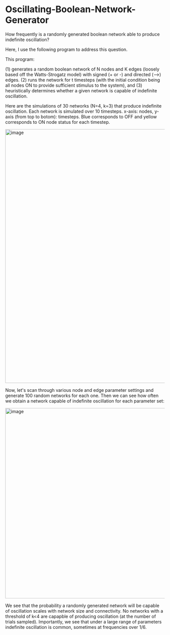 # Oscillating-Boolean-Network-Generator

How frequently is a randomly generated boolean network able to produce indefinite oscillation? 

Here, I use the following program to address this question.

This program:

  (1) generates a random boolean network of N nodes and K edges (loosely based off the Watts-Strogatz model) with signed (+ or -) and directed (-->) edges.
  (2) runs the network for t timesteps (with the initial condition being all nodes ON to provide sufficient stimulus to the system), and 
  (3) heuristically determines whether a given network is capable of indefinite oscillation.

Here are the simulations of 30 networks (N=4, k=3) that produce indefinite oscillation. Each network is simulated over 10 timesteps. x-axis: nodes, y-axis (from top to botom): timesteps. Blue corresponds to OFF and yellow corresponds to ON node status for each timestep. 

<img width="800" alt="image" src="https://user-images.githubusercontent.com/44078648/179062753-a0786f84-5fbe-4b49-b835-bdcbafd351a5.png">

Now, let's scan through various node and edge parameter settings and generate 100 random networks for each one. Then we can see how often we obtain a network capable of indefinite oscillation for each parameter set:

<img width="600" alt="image" src="https://user-images.githubusercontent.com/44078648/179062910-fdb052ee-1607-411a-a87e-d2acf3a3a3ef.png">

We see that the probability a randomly generated network will be capable of oscillation scales with network size and connectivity. No networks with a threshold of k<4 are capapble of producing oscillation (at the number of trials sampled). Importantly, we see that under a large range of parameters indefinite oscillation is common, sometimes at frequencies over 1/6.

